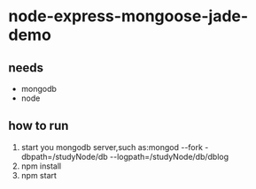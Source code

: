 # node-express-mongoose-jade-demo

## needs

* mongodb
* node

## how to run

1. start you mongodb server,such as:mongod  --fork -dbpath=/studyNode/db --logpath=/studyNode/db/dblog
2. npm install
3. npm start
